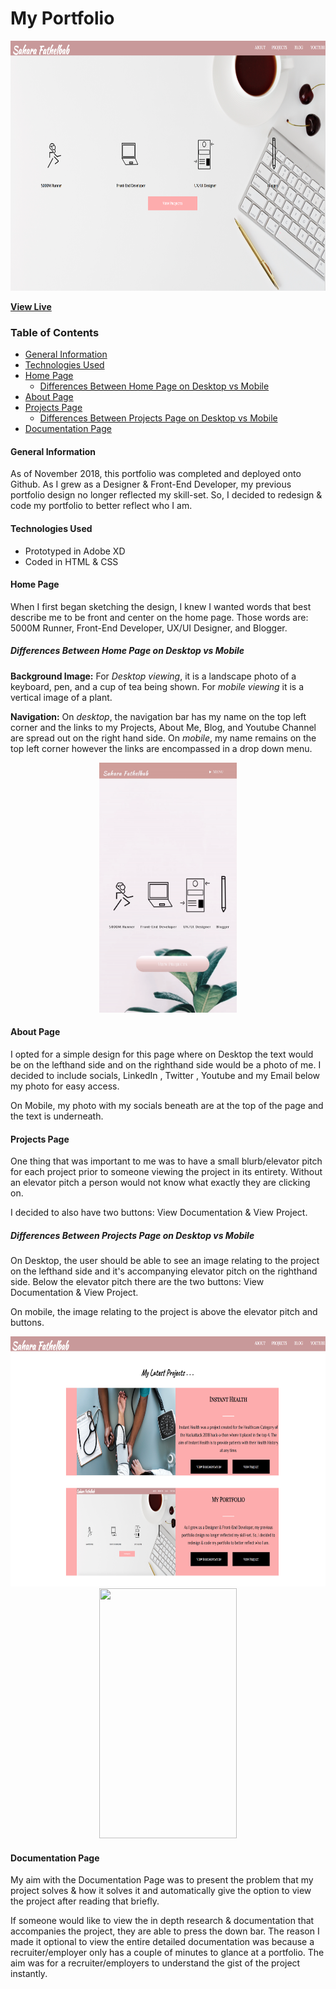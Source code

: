 # My Portfolio
<p align="center">
  <img src="images/homepage_desktop.png" alt="drawing" height= "400" width="800"/>
</p>

**[View Live](https://saharafathelbab.github.io/portfolio/)**

### Table of Contents
* [General Information](#general-information)
* [Technologies Used](#technologies-used)
* [Home Page](#Home-Page)
  * [Differences Between Home Page on Desktop vs Mobile](#Differences-Between-Home-Page-on-Desktop-vs-Mobile)
* [About Page](#About-Page)
* [Projects Page](#Projects-Page)
  * [Differences Between Projects Page on Desktop vs Mobile](#Differences-Between-Projects-Page-on-Desktop-vs-Mobile)
* [Documentation Page](#Documentation-Page)

#### General Information

As of November 2018, this portfolio was completed and deployed onto Github. As I grew as a Designer & Front-End Developer,
my previous portfolio design no longer reflected my skill-set. So, I decided to redesign & code my portfolio to better
reflect who I am.

#### Technologies Used

* Prototyped in Adobe XD
* Coded in HTML & CSS

#### Home Page

When I first began sketching the design, I knew I wanted words that best describe me to be front and center on the home page.
Those words are: 5000M Runner, Front-End Developer, UX/UI Designer, and Blogger.

##### Differences Between Home Page on Desktop vs Mobile

<b>Background Image:</b> For <i>Desktop viewing</i>, it is a landscape photo of a keyboard, pen, and a cup of tea being shown.
For <i>mobile viewing</i> it is a vertical image of a plant. 

<b>Navigation:</b> On <i>desktop</i>, the navigation bar has my name on the top left corner and the links to
my Projects, About Me, Blog, and Youtube Channel are spread out on the right hand side. On <i>mobile</i>,
my name remains on the top left corner however the links are encompassed in a drop down menu.

<p align="center">
  <img src="images/portfoliomobile.gif" height= "400" width="220"/>
</p>

#### About Page

I opted for a simple design for this page where on Desktop the text would be on the lefthand side
and on the righthand side would be a photo of me. I decided to include socials, LinkedIn , Twitter ,
Youtube and my Email below my photo for easy access. 

On Mobile, my photo with my socials beneath are at the top of the page and the text is underneath.

#### Projects Page

One thing that was important to me was to have a small blurb/elevator pitch for each project prior
to someone viewing the project in its entirety. Without an elevator pitch a person would not know what
exactly they are clicking on. 

I decided to also have two buttons: View Documentation & View Project.

##### Differences Between Projects Page on Desktop vs Mobile

On Desktop, the user should be able to see an image relating to the project on the lefthand side
and it's accompanying elevator pitch on the righthand side. Below the elevator pitch there are the two buttons:
View Documentation & View Project. 

On mobile, the image relating to the project is above the elevator pitch and buttons.

<p align="center">
  <img src="./documentation/Portfolio_Redesign/images/projectspage_desktop.png" height= "400" width="800"/>
  <img src="./documentation/Portfolio_Redesign/images/projects_mobile.gif" height= "400" width="220"/>
</p>

#### Documentation Page

My aim with the Documentation Page was to present the problem that my project solves & how it solves it
and automatically give the option to view the project after reading that briefly. 

If someone would like to view the in depth research & documentation that accompanies the project,
they are able to press the down bar. The reason I made it optional to view the entire detailed documentation was
because a recruiter/employer only has a couple of minutes to glance at a portfolio. The aim was for a recruiter/employers
to understand the gist of the project instantly. 
